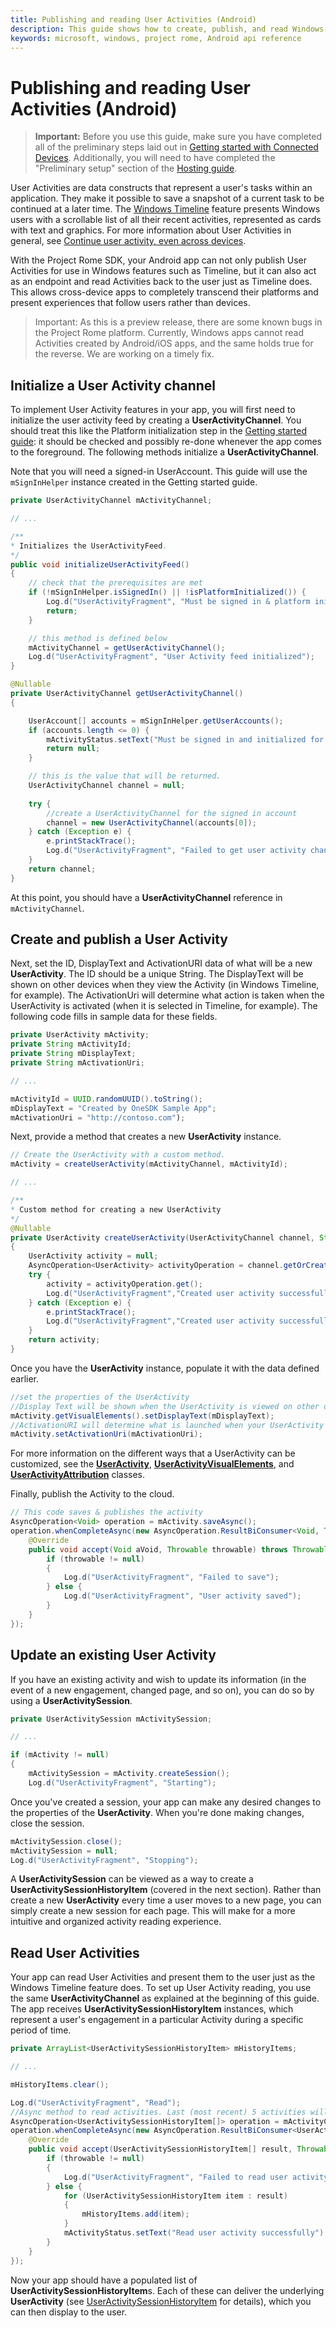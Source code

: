 ```yaml
---
title: Publishing and reading User Activities (Android)
description: This guide shows how to create, publish, and read Windows-based User Activities in your Android app.
keywords: microsoft, windows, project rome, Android api reference 
---
```


# Publishing and reading User Activities (Android)

> **Important:** Before you use this guide, make sure you have completed all of the preliminary steps laid out in [Getting started with Connected Devices](getting-started-rome-android.md). Additionally, you will need to have completed the "Preliminary setup" section of the [Hosting guide](hosting-android.md).

User Activities are data constructs that represent a user's tasks within an application. They make it possible to save a snapshot of a current task to be continued at a later time. The [Windows Timeline](https://blogs.windows.com/windowsexperience/2018/04/27/make-the-most-of-your-time-with-the-new-windows-10-update/) feature presents Windows users with a scrollable list of all their recent activities, represented as cards with text and graphics. For more information about User Activities in general, see [Continue user activity, even across devices](https://docs.microsoft.com/windows/uwp/launch-resume/useractivities).

With the Project Rome SDK, your Android app can not only publish User Activities for use in Windows features such as Timeline, but it can also act as an endpoint and read Activities back to the user just as Timeline does. This allows cross-device apps to completely transcend their platforms and present experiences that follow users rather than devices.

> Important: As this is a preview release, there are some known bugs in the Project Rome platform. Currently, Windows apps cannot read Activities created by Android/iOS apps, and the same holds true for the reverse. We are working on a timely fix. 

## Initialize a User Activity channel

To implement User Activity features in your app, you will first need to initialize the user activity feed by creating a **UserActivityChannel**. You should treat this like the Platform initialization step in the [Getting started guide](getting-started-rome-android.md): it should be checked and possibly re-done whenever the app comes to the foreground. The following methods initialize a **UserActivityChannel**.

Note that you will need a signed-in UserAccount. This guide will use the `mSignInHelper` instance created in the Getting started guide.

```Java
private UserActivityChannel mActivityChannel;

// ...

/**
* Initializes the UserActivityFeed.
*/
public void initializeUserActivityFeed()
{
    // check that the prerequisites are met
    if (!mSignInHelper.isSignedIn() || !isPlatformInitialized()) {
        Log.d("UserActivityFragment", "Must be signed in & platform initialized");
        return;
    }

    // this method is defined below
    mActivityChannel = getUserActivityChannel();
    Log.d("UserActivityFragment", "User Activity feed initialized");
}

@Nullable
private UserActivityChannel getUserActivityChannel()
{

    UserAccount[] accounts = mSignInHelper.getUserAccounts();
    if (accounts.length <= 0) {
        mActivityStatus.setText("Must be signed in and initialized for UserActivity");
        return null;
    }

    // this is the value that will be returned.
    UserActivityChannel channel = null;
    
    try {
        //create a UserActivityChannel for the signed in account
        channel = new UserActivityChannel(accounts[0]);
    } catch (Exception e) {
        e.printStackTrace();
        Log.d("UserActivityFragment", "Failed to get user activity channel!");
    }
    return channel;
}
```

At this point, you should have a **UserActivityChannel** reference in `mActivityChannel`.

## Create and publish a User Activity

Next, set the ID, DisplayText and ActivationURI data of what will be a new **UserActivity**. The ID should be a unique String. The DisplayText will be shown on other devices when they view the Activity (in Windows Timeline, for example). The ActivationUri will determine what action is taken when the UserActivity is activated (when it is selected in Timeline, for example). The following code fills in sample data for these fields.


```Java
private UserActivity mActivity;
private String mActivityId;
private String mDisplayText;
private String mActivationUri;

// ...

mActivityId = UUID.randomUUID().toString();
mDisplayText = "Created by OneSDK Sample App";
mActivationUri = "http://contoso.com");

```

Next, provide a method that creates a new **UserActivity** instance.

```Java
// Create the UserActivity with a custom method. 
mActivity = createUserActivity(mActivityChannel, mActivityId);

// ...

/**
* Custom method for creating a new UserActivity
*/
@Nullable
private UserActivity createUserActivity(UserActivityChannel channel, String activityId)
{
    UserActivity activity = null;
    AsyncOperation<UserActivity> activityOperation = channel.getOrCreateUserActivityAsync(activityId);
    try {
        activity = activityOperation.get();
        Log.d("UserActivityFragment","Created user activity successfully");
    } catch (Exception e) {
        e.printStackTrace();
        Log.d("UserActivityFragment","Created user activity successfully");
    }
    return activity;
}
```
Once you have the **UserActivity** instance, populate it with the data defined earlier.

```Java
//set the properties of the UserActivity
//Display Text will be shown when the UserActivity is viewed on other devices
mActivity.getVisualElements().setDisplayText(mDisplayText);
//ActivationURI will determine what is launched when your UserActivity is activated from other devices
mActivity.setActivationUri(mActivationUri);
```

For more information on the different ways that a UserActivity can be customized, see the **[UserActivity](../api-reference/activities/useractivities/UserActivity.md)**, **[UserActivityVisualElements](../api-reference/activities/useractivities/UserActivityVisualElements.md)**, and **[UserActivityAttribution](../api-reference/activities/useractivities/UserActivityAttribution.md)** classes.

Finally, publish the Activity to the cloud. 

```Java
// This code saves & publishes the activity
AsyncOperation<Void> operation = mActivity.saveAsync();
operation.whenCompleteAsync(new AsyncOperation.ResultBiConsumer<Void, Throwable>() {
    @Override
    public void accept(Void aVoid, Throwable throwable) throws Throwable {
        if (throwable != null)
        {
            Log.d("UserActivityFragment", "Failed to save");
        } else {
            Log.d("UserActivityFragment", "User activity saved");
        }
    }
});
```

## Update an existing User Activity

If you have an existing activity and wish to update its information (in the event of a new engagement, changed page, and so on), you can do so by using a **UserActivitySession**.

```Java
private UserActivitySession mActivitySession;

// ...

if (mActivity != null)
{
    mActivitySession = mActivity.createSession();
    Log.d("UserActivityFragment", "Starting");
```

Once you've created a session, your app can make any desired changes to the properties of the **UserActivity**. When you're done making changes, close the session. 

```Java
mActivitySession.close();
mActivitySession = null;
Log.d("UserActivityFragment", "Stopping");
```

A **UserActivitySession** can be viewed as a way to create a **UserActivitySessionHistoryItem** (covered in the next section). Rather than create a new **UserActivity** every time a user moves to a new page, you can simply create a new session for each page. This will make for a more intuitive and organized activity reading experience.

## Read User Activities

Your app can read User Activities and present them to the user just as the Windows Timeline feature does. To set up User Activity reading, you use the same **UserActivityChannel** as explained at the beginning of this guide. The app receives **UserActivitySessionHistoryItem** instances, which represent a user's engagement in a particular Activity during a specific period of time.

```Java
private ArrayList<UserActivitySessionHistoryItem> mHistoryItems; 

// ...

mHistoryItems.clear();

Log.d("UserActivityFragment", "Read");
//Async method to read activities. Last (most recent) 5 activities will be returned
AsyncOperation<UserActivitySessionHistoryItem[]> operation = mActivityChannel.getRecentUserActivitiesAsync(5);
operation.whenCompleteAsync(new AsyncOperation.ResultBiConsumer<UserActivitySessionHistoryItem[], Throwable>() {
    @Override
    public void accept(UserActivitySessionHistoryItem[] result, Throwable throwable) throws Throwable {
        if (throwable != null)
        {
            Log.d("UserActivityFragment", "Failed to read user activity!" + throwable.getMessage() + " " + throwable.getStackTrace());
        } else {
            for (UserActivitySessionHistoryItem item : result)
            {
                mHistoryItems.add(item);
            }
            mActivityStatus.setText("Read user activity successfully");
        }
    }
});
```

Now your app should have a populated list of **UserActivitySessionHistoryItem**s. Each of these can deliver the underlying **UserActivity** (see [UserActivitySessionHistoryItem](../api-reference/activities/useractivities/UserActivitySessionHistoryItem.md) for details), which you can then display to the user.